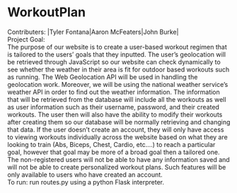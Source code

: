 # WorkoutPlan

Contributers: |Tyler Fontana|Aaron McFeaters|John Burke|  
Project Goal:  
The purpose of our website is to create a user-based workout regimen that is tailored to the users’ goals that they inputted. The user’s geolocation will be retrieved through JavaScript so our website can check dynamically to see whether the weather in their area is fit for outdoor based workouts such as running. The Web Geolocation API will be used in handling the geolocation work. Moreover, we will be using the national weather service’s weather API in order to find out the weather information. The information that will be retrieved from the database will include all the workouts as well as user information such as their username, password, and their created workouts. The user then will also have the ability to modify their workouts after creating them so our database will be normally retrieving and changing that data. If the user doesn’t create an account, they will only have access to viewing workouts individually across the website based on what they are looking to train (Abs, Biceps, Chest, Cardio, etc.…) to reach a particular goal, however that goal may be more of a broad goal then a tailored one. The non-registered users will not be able to have any information saved and will not be able to create personalized workout plans. Such features will be only available to users who have created an account.  
To run: run routes.py using a python Flask interpreter. 
